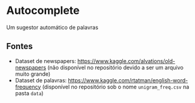 # Autocomplete

Um sugestor automático de palavras

## Fontes

- Dataset de newspapers: <https://www.kaggle.com/alvations/old-newspapers> (não disponível no repositório devido a ser um arquivo muito grande)
- Dataset de palavras: <https://www.kaggle.com/rtatman/english-word-frequency> (disponível no repositório sob o nome `unigram_freq.csv` na pasta `data`)
